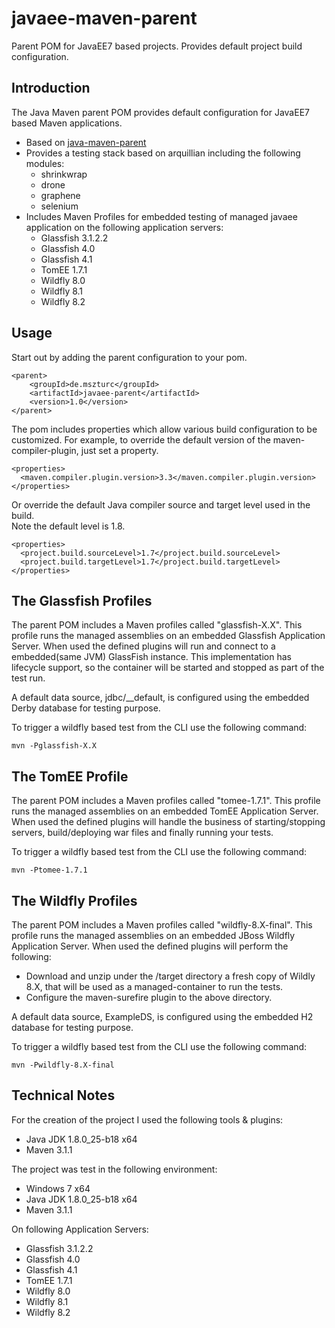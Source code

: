 javaee-maven-parent
====================

Parent POM for JavaEE7 based projects. Provides default project build configuration.


Introduction
---------------------

The Java Maven parent POM provides default configuration for JavaEE7 based Maven applications.

* Based on [java-maven-parent](https://github.com/MSzturc/java-maven-parent)
* Provides a testing stack based on arquillian including the following modules:
  * shrinkwrap
  * drone
  * graphene
  * selenium
* Includes Maven Profiles for embedded testing of managed javaee application on the following application servers:
  * Glassfish 3.1.2.2
  * Glassfish 4.0
  * Glassfish 4.1
  * TomEE 1.7.1
  * Wildfly 8.0
  * Wildfly 8.1
  * Wildfly 8.2


Usage
---------------------

Start out by adding the parent configuration to your pom.
	
    <parent>
        <groupId>de.mszturc</groupId>
        <artifactId>javaee-parent</artifactId>
        <version>1.0</version>
    </parent>

The pom includes properties which allow various build configuration to be 
customized.  For example, to override the default version of the
maven-compiler-plugin, just set a property.

    <properties>
      <maven.compiler.plugin.version>3.3</maven.compiler.plugin.version>
    </properties>

Or override the default Java compiler source and target level used in the build.  
Note the default level is 1.8.

    <properties>
      <project.build.sourceLevel>1.7</project.build.sourceLevel>
      <project.build.targetLevel>1.7</project.build.targetLevel>
    </properties>

	
The Glassfish Profiles
--------------------
The parent POM includes a Maven profiles called "glassfish-X.X". This profile runs the managed assemblies on an embedded Glassfish Application Server.
When used the defined plugins will run and connect to a embedded(same JVM) GlassFish instance. This implementation has lifecycle support, so the container will be started and stopped as part of the test run.

A default data source, jdbc/__default, is configured using the embedded Derby database for testing purpose.


To trigger a wildfly based test from the CLI use the following command:

    mvn -Pglassfish-X.X
	
	
The TomEE Profile
--------------------
The parent POM includes a Maven profiles called "tomee-1.7.1". This profile runs the managed assemblies on an embedded TomEE Application Server.
When used the defined plugins will handle the business of starting/stopping servers, build/deploying war files and finally running your tests.


To trigger a wildfly based test from the CLI use the following command:

    mvn -Ptomee-1.7.1
	
The Wildfly Profiles
--------------------
The parent POM includes a Maven profiles called "wildfly-8.X-final". This profile runs the managed assemblies on an embedded JBoss Wildfly Application Server.
When used the defined plugins will perform the following:

* Download and unzip under the /target directory a fresh copy of Wildly 8.X, that will be used as a managed-container to run the tests.
* Configure the maven-surefire plugin to the above directory.

A default data source, ExampleDS, is configured using the embedded H2 database for testing purpose.


To trigger a wildfly based test from the CLI use the following command:

    mvn -Pwildfly-8.X-final
	
	
Technical Notes
---------------------

For the creation of the project I used the following tools & plugins:

- Java JDK 1.8.0_25-b18 x64
- Maven 3.1.1

The project was test in the following environment:

- Windows 7 x64
- Java JDK 1.8.0_25-b18 x64
- Maven 3.1.1

On following Application Servers:

- Glassfish 3.1.2.2
- Glassfish 4.0
- Glassfish 4.1
- TomEE 1.7.1
- Wildfly 8.0
- Wildfly 8.1
- Wildfly 8.2